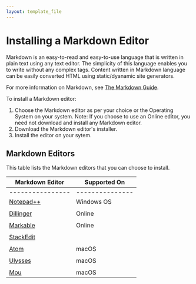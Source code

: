 ```yaml
---
layout: template_file
---
```



# Installing a Markdown Editor

Markdown is an easy-to-read and easy-to-use language that is written in plain text using any text editor. The simplicity of this language enables you to write without any complex tags. Content written in Markdown language can be easily converted HTML using static/dyanamic site generators.

For more information on Markdown, see [The Markdown Guide](https://www.markdownguide.org/).

To install a Markdown editor:
1. Choose the Markdown editor as per your choice or the Operating System on your system.
    Note: If you choose to use an Online editor, you need not download and install any Markdown editor.
2. Download the Markdown editor's installer.
3. Install the editor on your sytem.

## Markdown Editors

This table lists the Markdown editors that you can choose to install.

| Markdown Editor | Supported On |
|----------------  | ---------------  |
|----------------  | ---------------  |
| [Notepad++](https://notepad-plus-plus.org/downloads/) | Windows OS |
|  |  |
| [Dillinger](https://dillinger.io/) | Online |
|  |  |
| [Markable](http://markable.in/) | Online |
|  |  |
| [StackEdit](https://stackedit.io/editor) |  |
|  |  |
| [Atom](https://atom.io/) | macOS |
|  |  |
| [Ulysses](https://ulysses.app/) | macOS |
|  |  |
| [Mou](http://25.io/mou/) | macOS |
